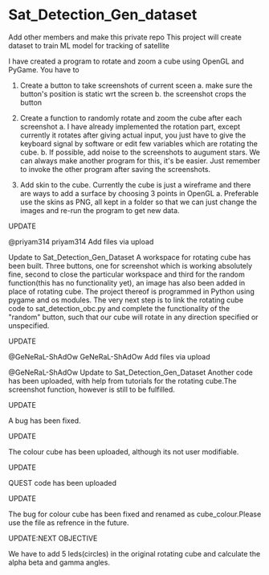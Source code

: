 # Sat_Detection_Gen_dataset
Add other members and make this private repo
This project will create dataset to train ML model for tracking of satellite

I have created a program to rotate and zoom a cube using OpenGL and PyGame. You have to
1. Create a button to take screenshots of current sceen
  a. make sure the button's position is static wrt the screen
  b. the screenshot crops the button
2. Create a function to randomly rotate and zoom the cube after each screenshot
  a. I have already implemented the rotation part, except currently it rotates after giving actual input, you just have to give the keyboard signal by software or edit few variables which are rotating the cube.
  b. If possible, add noise to the screenshots to augument stars. We can always make another program for this, it's be easier. Just remember to invoke the other program after saving the screenshots.

3. Add skin to the cube. Currently the cube is just a wireframe and there are ways to add a surface by choosing 3 points in OpenGL
  a. Preferable use the skins as PNG, all kept in a folder so that we can just change the images and re-run the program to get new data.

UPDATE


@priyam314
priyam314 Add files via upload

Update to Sat_Detection_Gen_Dataset
A workspace for rotating cube has been built. Three buttons, one for screenshot which is working absolutely fine, second to close the particular workspace and third for the random function(this has no functionality yet), an image has also been added in place of rotating cube. 
The project thereof is programmed in Python using pygame and os modules.
The very next step is to link the rotating cube code to sat_detection_obc.py and complete the functionality of the "random" button, such that our cube will rotate in any direction specified or unspecified.

UPDATE



@GeNeRaL-ShAdOw
GeNeRaL-ShAdOw Add files via upload

@GeNeRaL-ShAdOw
Update to Sat_Detection_Gen_Dataset
Another code has been uploaded, with help from tutorials for the rotating cube.The screenshot function, however is still to be fulfilled.

UPDATE

A bug has been fixed.

UPDATE

The colour cube has been uploaded, although its not user modifiable.

UPDATE 

QUEST code has been uploaded 

UPDATE

The bug for colour cube has been fixed and renamed as cube_colour.Please use the file as refrence in the future.

UPDATE:NEXT OBJECTIVE

We have to add 5 leds(circles) in the original rotating cube and calculate the alpha beta and gamma angles.

